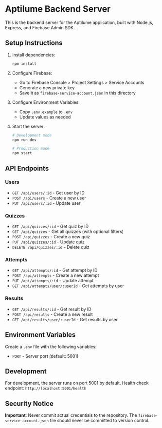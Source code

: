 # Aptilume Backend Server

This is the backend server for the Aptilume application, built with Node.js, Express, and Firebase Admin SDK.

## Setup Instructions

1. Install dependencies:
   ```bash
   npm install
   ```

2. Configure Firebase:
   - Go to Firebase Console > Project Settings > Service Accounts
   - Generate a new private key
   - Save it as `firebase-service-account.json` in this directory

3. Configure Environment Variables:
   - Copy `.env.example` to `.env`
   - Update values as needed

4. Start the server:
   ```bash
   # Development mode
   npm run dev
   
   # Production mode
   npm start
   ```

## API Endpoints

### Users
- `GET /api/users/:id` - Get user by ID
- `POST /api/users` - Create a new user
- `PUT /api/users/:id` - Update user

### Quizzes
- `GET /api/quizzes/:id` - Get quiz by ID
- `GET /api/quizzes` - Get all quizzes (with optional filters)
- `POST /api/quizzes` - Create a new quiz
- `PUT /api/quizzes/:id` - Update quiz
- `DELETE /api/quizzes/:id` - Delete quiz

### Attempts
- `GET /api/attempts/:id` - Get attempt by ID
- `POST /api/attempts` - Create a new attempt
- `PUT /api/attempts/:id` - Update attempt
- `GET /api/attempts/user/:userId` - Get attempts by user

### Results
- `GET /api/results/:id` - Get result by ID
- `POST /api/results` - Create a new result
- `GET /api/results/user/:userId` - Get results by user

## Environment Variables

Create a `.env` file with the following variables:
- `PORT` - Server port (default: 5001)

## Development

For development, the server runs on port 5001 by default.
Health check endpoint: `http://localhost:5001/health`

## Security Notice

**Important**: Never commit actual credentials to the repository.
The `firebase-service-account.json` file should never be committed to version control.